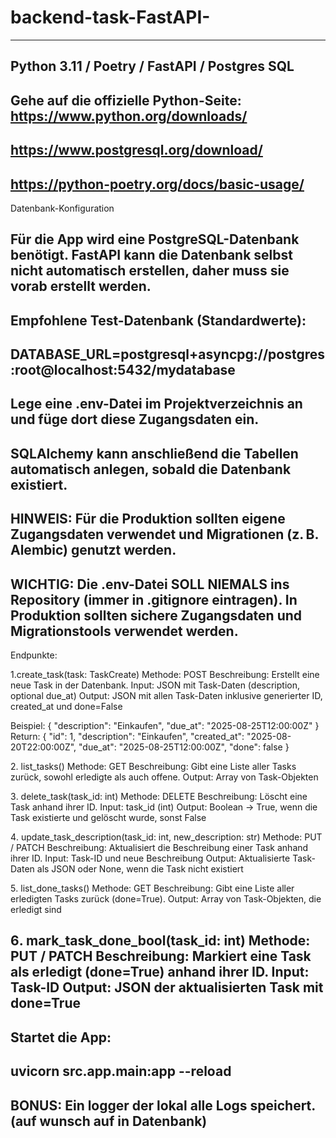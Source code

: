 # backend-task-FastAPI-
----------------------------------------------------------------------------------------------------------
Python 3.11 / Poetry / FastAPI / Postgres SQL 
----------------------------------------------------------------------------------------------------------
Gehe auf die offizielle Python-Seite:
https://www.python.org/downloads/
----------------------------------------------------------------------------------------------------------
https://www.postgresql.org/download/
----------------------------------------------------------------------------------------------------------
https://python-poetry.org/docs/basic-usage/
----------------------------------------------------------------------------------------------------------
Datenbank-Konfiguration

Für die App wird eine PostgreSQL-Datenbank benötigt. FastAPI kann die Datenbank selbst nicht automatisch erstellen, daher muss sie vorab erstellt werden.
----------------------------------------------------------------------------------------------------------
Empfohlene Test-Datenbank (Standardwerte):
----------------------------------------------------------------------------------------------------------
DATABASE_URL=postgresql+asyncpg://postgres:root@localhost:5432/mydatabase
----------------------------------------------------------------------------------------------------------
Lege eine .env-Datei im Projektverzeichnis an und füge dort diese Zugangsdaten ein.
----------------------------------------------------------------------------------------------------------
SQLAlchemy kann anschließend die Tabellen automatisch anlegen, sobald die Datenbank existiert.
----------------------------------------------------------------------------------------------------------
HINWEIS: Für die Produktion sollten eigene Zugangsdaten verwendet und Migrationen (z. B. Alembic) genutzt werden.
----------------------------------------------------------------------------------------------------------
WICHTIG: Die .env-Datei SOLL NIEMALS ins Repository (immer in .gitignore eintragen).
In Produktion sollten sichere Zugangsdaten und Migrationstools verwendet werden.
----------------------------------------------------------------------------------------------------------
Endpunkte:

1.create_task(task: TaskCreate)
Methode: POST
Beschreibung: Erstellt eine neue Task in der Datenbank.
Input: JSON mit Task-Daten (description, optional due_at)
Output: JSON mit allen Task-Daten inklusive generierter ID, created_at und done=False

Beispiel:
{
  "description": "Einkaufen",
  "due_at": "2025-08-25T12:00:00Z"
}
Return:
{
  "id": 1,
  "description": "Einkaufen",
  "created_at": "2025-08-20T22:00:00Z",
  "due_at": "2025-08-25T12:00:00Z",
  "done": false
}

2️. list_tasks()
Methode: GET
Beschreibung: Gibt eine Liste aller Tasks zurück, sowohl erledigte als auch offene.
Output: Array von Task-Objekten

3️. delete_task(task_id: int)
Methode: DELETE
Beschreibung: Löscht eine Task anhand ihrer ID.
Input: task_id (int)
Output: Boolean → True, wenn die Task existierte und gelöscht wurde, sonst False

4️. update_task_description(task_id: int, new_description: str)
Methode: PUT / PATCH
Beschreibung: Aktualisiert die Beschreibung einer Task anhand ihrer ID.
Input: Task-ID und neue Beschreibung
Output: Aktualisierte Task-Daten als JSON oder None, wenn die Task nicht existiert

5️. list_done_tasks()
Methode: GET
Beschreibung: Gibt eine Liste aller erledigten Tasks zurück (done=True).
Output: Array von Task-Objekten, die erledigt sind

6️. mark_task_done_bool(task_id: int)
Methode: PUT / PATCH
Beschreibung: Markiert eine Task als erledigt (done=True) anhand ihrer ID.
Input: Task-ID
Output: JSON der aktualisierten Task mit done=True
----------------------------------------------------------------------------------------------------------
Startet die App:
----------------------------------------------------------------------------------------------------------
uvicorn src.app.main:app --reload
----------------------------------------------------------------------------------------------------------
BONUS: Ein logger der lokal alle Logs speichert.(auf wunsch auf in Datenbank)
----------------------------------------------------------------------------------------------------------